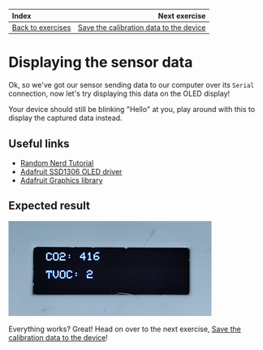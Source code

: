 | Index                                       |                                                    Next exercise |
| :------------------------------------------ | ---------------------------------------------------------------: |
| [Back to exercises](../README.md#exercises) | [Save the calibration data to the device](sensor-calibration.md) |

# Displaying the sensor data

Ok, so we've got our sensor sending data to our computer over its `Serial` connection, now let's try displaying this data on the OLED display!

Your device should still be blinking "Hello" at you, play around with this to display the captured data instead.

## Useful links

- [Random Nerd Tutorial](https://randomnerdtutorials.com/esp32-ssd1306-oled-display-arduino-ide/)
- [Adafruit SSD1306 OLED driver](https://github.com/adafruit/Adafruit_SSD1306)
- [Adafruit Graphics library](https://learn.adafruit.com/adafruit-gfx-graphics-library)

## Expected result

![Result](/assets/display-data-result.png "Result")

Everything works? Great! Head on over to the next exercise, [Save the calibration data to the device](sensor-calibration.md)!
